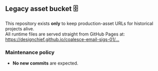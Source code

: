 ## Legacy asset bucket 🗄️

This repository exists **only** to keep production-asset URLs for historical projects alive.  
All runtime files are served straight from GitHub Pages at:
https://designchief.github.io/coalesce-email-sigs-01/…

### Maintenance policy
* **No new commits** are expected.
